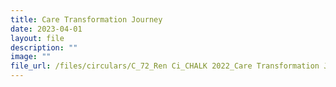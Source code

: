 ```yaml
---
title: Care Transformation Journey
date: 2023-04-01
layout: file
description: ""
image: ""
file_url: /files/circulars/C_72_Ren Ci_CHALK 2022_Care Transformation Journey.pdf
---
```

